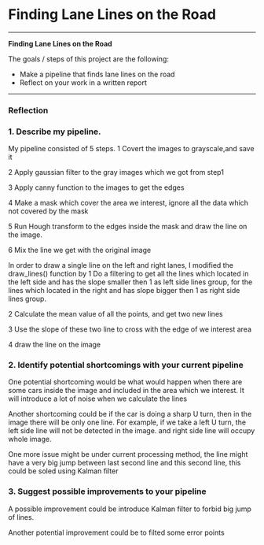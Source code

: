 # **Finding Lane Lines on the Road** 

---

**Finding Lane Lines on the Road**

The goals / steps of this project are the following:
* Make a pipeline that finds lane lines on the road
* Reflect on your work in a written report


[//]: # (Image References)

[image1]: ./examples/grayscale.jpg "Grayscale"

---

### Reflection

### 1. Describe my pipeline.

My pipeline consisted of 5 steps. 
1 Covert the images to grayscale,and save it

2 Apply gaussian filter to the gray images which we got from step1

3 Apply canny function to the images to get the edges

4 Make a mask which cover the area we interest, ignore all the data which not covered by the mask

5 Run Hough transform to the edges inside the mask and draw the line on the image.

6 Mix the line we get with the original image

In order to draw a single line on the left and right lanes, I modified the draw_lines() function by
1 Do a filtering to get all the lines which located in the left side and has the slope smaller then 1 as left side lines group, for the lines which located in the right and has slope bigger then 1 as right side lines group.

2 Calculate the mean value of all the points, and get two new lines

3 Use the slope of these two line to cross with the edge of we interest area 

4 draw the line on the image
  


### 2. Identify potential shortcomings with your current pipeline


One potential shortcoming would be what would happen when there are some cars inside the image and included in the area which we interest. It will introduce a lot of noise when we calculate the lines  

Another shortcoming could be if the car is doing a sharp U turn, then in the image there will be only one line. For example, if we take a left U turn, the left side line will not be detected in the image. and right side line will occupy whole image.

One more issue might be under current processing method, the line might have a very big jump between last second line and this second line, this could be soled using Kalman filter


### 3. Suggest possible improvements to your pipeline

A possible improvement could be introduce Kalman filter to forbid big jump of lines.

Another potential improvement could be to filted some error points 
